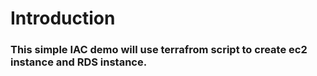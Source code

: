 # Introduction
### This simple IAC demo will use terrafrom script to create ec2 instance and RDS instance.
